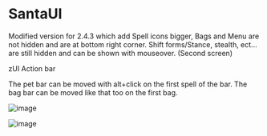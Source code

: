 # SantaUI
Modified version for 2.4.3 which add Spell icons bigger, Bags and Menu are not hidden and are at bottom right corner.
Shift forms/Stance, stealth, ect... are still hidden and can be shown with mouseover. (Second screen) 

 zUI Action bar

The pet bar can be moved with alt+click on the first spell of the bar. The bag bar can be moved like that too on the first bag.

![image](https://user-images.githubusercontent.com/47739411/230821468-a27d4885-886c-4833-87ff-444944c30810.png)

![image](https://user-images.githubusercontent.com/47739411/230821492-a7e99ca4-2ce6-4b86-b57f-eb8bf5a695c7.png)
